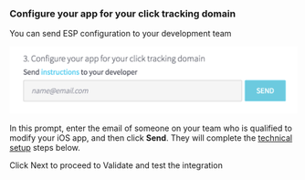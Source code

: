 ### Configure your app for your click tracking domain

You can send ESP configuration to your development team 

![image](/img/pages/email/send-email.png)

In this prompt, enter the email of someone on your team who is qualified to modify your iOS app, and then click **Send**. They will complete the [technical setup](#configure-your-mobile-app) steps below.

Click Next to proceed to Validate and test the integration
